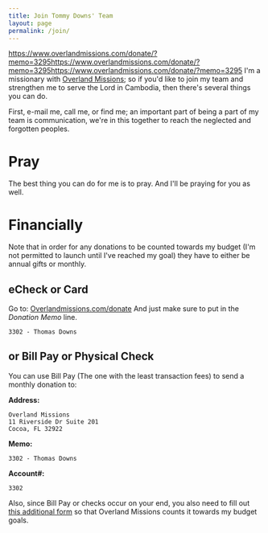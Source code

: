 ```yaml
---
title: Join Tommy Downs' Team
layout: page
permalink: /join/
---
```

https://www.overlandmissions.com/donate/?memo=3295https://www.overlandmissions.com/donate/?memo=3295https://www.overlandmissions.com/donate/?memo=3295
I'm a missionary with [Overland Missions](http://www.overlandmissions.com); so if you'd like to join my team and strengthen me to serve the Lord in Cambodia, then there's several things you can do.

First, e-mail me, call me, or find me; an important part of being a part of my team is communication, we're in this together to reach the neglected and forgotten peoples.

Pray
====
The best thing you can do for me is to pray. And I'll be praying for you as well.

Financially
==========

Note that in order for any donations to be counted towards my budget (I'm not permitted to launch until I've reached my goal) they have to either be annual gifts or monthly.

eCheck or Card
---------------

Go to: [Overlandmissions.com/donate](
https://www.overlandmissions.com/donate/?memo=3302)
And just make sure to put
in the *Donation Memo* line.

    3302 - Thomas Downs

or Bill Pay or Physical Check
--------

You can use Bill Pay (The one with the least transaction fees) to send a monthly donation to:

__Address:__
 
    Overland Missions
    11 Riverside Dr Suite 201
    Cocoa, FL 32922

__Memo:__

    3302 - Thomas Downs

__Account#:__

    3302

Also, since Bill Pay or checks occur on your end, you also need to fill out [this additional form](https://drive.google.com/open?id=17Sgd7wESxSxEyuv75giDl0TD-eyasbTk) so that Overland Missions counts it towards my budget goals.

